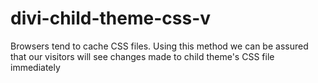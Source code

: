 # divi-child-theme-css-v
Browsers tend to cache CSS files. Using this method we can be assured that our visitors will see changes made to child theme's CSS file immediately
